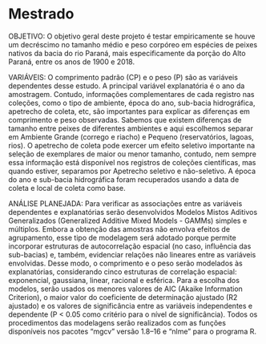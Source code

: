 # Mestrado

OBJETIVO:
O objetivo geral deste projeto é testar empiricamente se houve um decréscimo no tamanho médio e peso corpóreo em espécies de peixes nativos da bacia do rio Paraná, mais especificamente da porção do Alto Paraná, entre os anos de 1900 e 2018.

VARIÁVEIS:
O comprimento padrão (CP) e o peso (P) são as variáveis dependentes desse estudo. A principal variável explanatória é o ano da amostragem. Contudo, informações complementares de 
cada registro nas coleções, como o tipo de ambiente, época do ano, sub-bacia hidrográfica, apetrecho de coleta, etc, são importantes para explicar as diferenças em comprimento e 
peso observadas. 
Sabemos que existem diferenças de tamanho entre peixes de diferentes ambientes e aqui escolhemos separar em Ambiente Grande (corrego e riacho) e Pequeno (reservatórios, lagoas, 
rios). O apetrecho de coleta pode exercer um efeito seletivo importante na seleção de exemplares de maior ou menor tamanho, contudo, nem sempre essa informação está disponível nos 
registros de coleções científicas, mas quando estiver, separamos por Apetrecho seletivo e não-seletivo. A época do ano e sub-bacia hidrográfica foram recuperados usando a data de 
coleta e local de coleta como base.

ANÁLISE PLANEJADA:
Para verificar as associações entre as variáveis dependentes e explanatórias serão desenvolvidos Modelos Mistos Aditivos Generalizados (Generalized Additive Mixed Models -
GAMMs) simples e múltiplos. Embora a obtenção das amostras não envolva efeitos de agrupamento, esse tipo de modelagem será adotado porque permite incorporar estruturas de autocorrelação espacial (no caso, influência das sub-bacias) e, também, evidenciar relações não  lineares entre as variáveis envolvidas. Desse modo, o comprimento e o peso serão 
modelados às explanatórias, considerando cinco estruturas de correlação espacial: exponencial, gaussiana, linear, racional e esférica. Para a escolha dos modelos, serão usados os 
menores valores de AIC (Akaike Information Criterion), o maior valor do coeficiente de determinação ajustado (R2 ajustado) e os valores de significância entre as variáveis 
independentes e dependente (P < 0.05 como critério para o nível de significância). Todos os procedimentos das modelagens serão realizados com as funções disponíveis nos 
pacotes “mgcv” versão 1.8–16 e “nlme” para o programa R.
